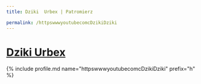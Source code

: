```yaml
---
title: Dziki  Urbex | Patromierz

permalink: /httpswwwyoutubecomcDzikiDziki
---
```


# [Dziki  Urbex](https://patronite.pl/httpswwwyoutubecomcDzikiDziki)

{% include profile.md name="httpswwwyoutubecomcDzikiDziki" prefix="h" %}
